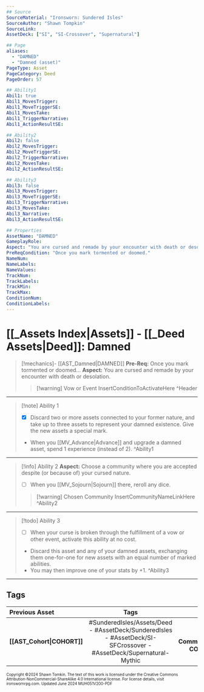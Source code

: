 ```yaml
---
## Source
SourceMaterial: "Ironsworn: Sundered Isles"
SourceAuthor: "Shawn Tompkin"
SourceLink: 
AssetDeck: ["SI", "SI-Crossover", "Supernatural"]

## Page
aliases:
  - "DAMNED"
  - "Damned (asset)"
PageType: Asset
PageCategory: Deed
PageOrder: 57

## Ability1
Abil1: true
Abil1_MovesTrigger: 
Abil1_MoveTriggerSE: 
Abil1_MovesTake: 
Abil1_TriggerNarrative: 
Abil1_ActionResultSE: 

## Ability2
Abil2: false
Abil2_MovesTrigger: 
Abil2_MoveTriggerSE: 
Abil2_TriggerNarrative: 
Abil2_MovesTake: 
Abil2_ActionResultSE: 

## Ability3
Abil3: false
Abil3_MovesTrigger: 
Abil3_MoveTriggerSE: 
Abil3_TriggerNarrative: 
Abil3_MovesTake: 
Abil3_Narrative: 
Abil3_ActionResultSE: 

## Properties
AssetName: "DAMNED"
GameplayRole: 
Aspect: "You are cursed and remade by your encounter with death or desolation."
PreReqCondition: "Once you mark tormented or doomed."
NameNum: 
NameLabels: 
NameValues: 
TrackNum: 
TrackLabels: 
TrackMin: 
TrackMax: 
ConditionNum: 
ConditionLabels: 
---
```

# [[_Assets Index|Assets]] - [[_Deed Assets|Deed]]: Damned

> [!mechanics]- [[AST_Damned|DAMNED]]
> **Pre-Req:** Once you mark tormented or doomed…
> **Aspect:** You are cursed and remade by your encounter with death or desolation. 
> > [!warning] Vow or Event
> > InsertConditionToActivateHere  ^Header
___
> [!note] Ability 1
> - [x] Discard two or more assets connected to your former nature, and take up to three assets to represent your damned existence. Give the new assets a special mark.
> - When you [[MV_Advance|Advance]] and upgrade a damned asset, spend 1 experience (instead of 2). ^Ability1
___
> [!info] Ability 2
> **Aspect:** Choose a community where you are accepted despite (or because of) your cursed nature.
> - [ ] When you [[MV_Sojourn|Sojourn]] there, reroll any dice.
> > [!warning] Chosen Community
> > InsertCommunityNameLinkHere ^Ability2
___
> [!todo] Ability 3
> - [ ] When your curse is broken through the fulfillment of a vow or other event, activate this ability at no cost.
> - Discard this asset and any of your damned assets, exchanging them one-for-one for new assets with an equal number of marked abilities.
> - You may then improve one of your stats by +1.  ^Ability3
___
## Tags

| Previous Asset | Tags | Next Asset |
| :--- | :---: | ---: |
| **[[AST_Cohort\|COHORT]]** | #SunderedIsles/Assets/Deed - #AssetDeck/SunderedIsles - #AssetDeck/SI-SFCrossover - #AssetDeck/Supernatural-Mythic | **[[AST_Fleet Commander\|FLEET COMMANDER]]** |

<font size=-2>Copyright ©2024 Shawn Tomkin. The text of this work is licensed under the Creative Commons Attribution-NonCommercial-ShareAlike 4.0 International license. For license details, visit ironswornrpg.com. Updated June 2024 MUH051V200-PDF</font>